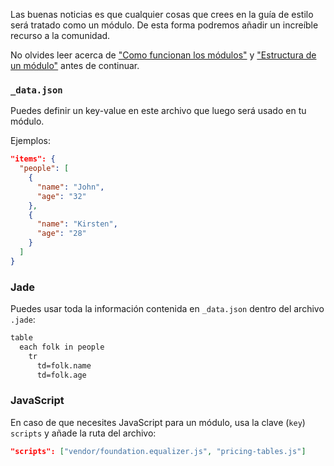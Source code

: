Las buenas noticias es que cualquier cosas que crees en la guía de estilo será tratado como un módulo. De esta forma podremos añadir un increíble recurso a la comunidad.

No olvides leer acerca de ["Como funcionan los módulos"](modules.html#how-they-work) y ["Estructura de un módulo"](modules.html#modules-structure) antes de continuar.

### `_data.json`
Puedes definir un key-value en este archivo que luego será usado en tu módulo.

Ejemplos:

```json
"items": {
  "people": [
    {
      "name": "John",
      "age": "32"
    },
    {
      "name": "Kirsten",
      "age": "28"
    }
  ]
}
```

### Jade
Puedes usar toda la información contenida en `_data.json` dentro del archivo `.jade`:

```html
table
  each folk in people
    tr
      td=folk.name
      td=folk.age
```

### JavaScript
En caso de que necesites JavaScript para un módulo, usa la clave (`key`) `scripts` y añade la ruta del archivo:

```json
"scripts": ["vendor/foundation.equalizer.js", "pricing-tables.js"]
```
